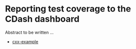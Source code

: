 # Reporting test coverage to the CDash dashboard

Abstract to be written ...

- [cxx-example](cxx-example/)
